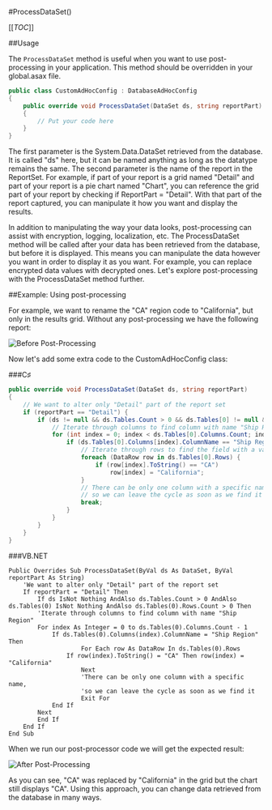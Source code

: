 #ProcessDataSet()

[[_TOC_]]

##Usage

The ``ProcessDataSet`` method is useful when you want to use post-processing in your application. This method should be overridden in your global.asax file. 

```csharp
public class CustomAdHocConfig : DatabaseAdHocConfig
{
	public override void ProcessDataSet(DataSet ds, string reportPart)
	{
		// Put your code here
	}
}
```

The first parameter is the System.Data.DataSet retrieved from the database. It is called "ds" here, but it can be named anything as long as the datatype remains the same. The second parameter is the name of the report in the ReportSet. For example, if part of your report is a grid named "Detail" and part of your report is a pie chart named "Chart", you can reference the grid part of your report by checking if ReportPart = "Detail". With that part of the report captured, you can manipulate it how you want and display the results. 

In addition to manipulating the way your data looks, post-processing can assist with encryption, logging, localization, etc. The ProcessDataSet method will be called after your data has been retrieved from the database, but before it is displayed. This means you can manipulate the data however you want in order to display it as you want. For example, you can replace encrypted data values with decrypted ones. Let's explore post-processing with the ProcessDataSet method further.

##Example: Using post-processing

For example, we want to rename the "CA" region code to "California", but only in the results grid. 
Without any post-processing we have the following report: 

![Before Post-Processing](http://www.izenda.com/Site/KB/Uploads/Images/PostProcess_before.png)

Now let's add some extra code to the CustomAdHocConfig class:

###C♯

```csharp
public override void ProcessDataSet(DataSet ds, string reportPart)
{
    // We want to alter only "Detail" part of the report set
    if (reportPart == "Detail") {
        if (ds != null && ds.Tables.Count > 0 && ds.Tables[0] != null && ds.Tables[0].Rows.Count > 0) {
            // Iterate through columns to find column with name "Ship Region"
            for (int index = 0; index < ds.Tables[0].Columns.Count; index++) {
                if (ds.Tables[0].Columns[index].ColumnName == "Ship Region") {
                    // Iterate through rows to find the field with a value of "CA"
                    foreach (DataRow row in ds.Tables[0].Rows) {
                        if (row[index].ToString() == "CA")
                            row[index] = "California";
                    } 
                    // There can be only one column with a specific name,
                    // so we can leave the cycle as soon as we find it
                    break;
                }
            }
        }
    }
}
```

###VB.NET

```visualbasic
Public Overrides Sub ProcessDataSet(ByVal ds As DataSet, ByVal reportPart As String)
    'We want to alter only "Detail" part of the report set
    If reportPart = "Detail" Then
        If ds IsNot Nothing AndAlso ds.Tables.Count > 0 AndAlso ds.Tables(0) IsNot Nothing AndAlso ds.Tables(0).Rows.Count > 0 Then
	    'Iterate through columns to find column with name "Ship Region"
	    For index As Integer = 0 to ds.Tables(0).Columns.Count - 1
	        If ds.Tables(0).Columns(index).ColumnName = "Ship Region" Then
                    For Each row As DataRow In ds.Tables(0).Rows
		        If row(index).ToString() = "CA" Then row(index) = "California"
                    Next
                    'There can be only one column with a specific name,
                    'so we can leave the cycle as soon as we find it
                    Exit For                                       
	        End If
	    Next
        End If
    End If
End Sub
```

When we run our post-processor code we will get the expected result:

![After Post-Processing](http://www.izenda.com/Site/KB/Uploads/Images/PostProcess_after.png)

As you can see, "CA" was replaced by "California" in the grid but the chart still displays "CA". 
Using this approach, you can change data retrieved from the database in many ways.